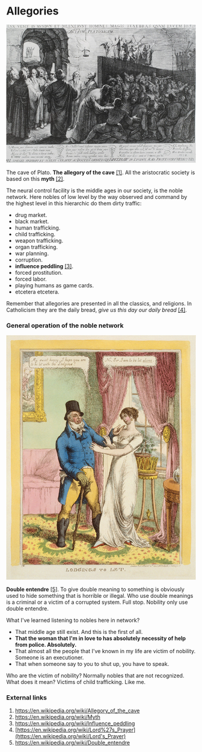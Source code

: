# Allegories

![The cave of Plato](../Images/Antrum-Platonicum-or-The-Cave-of-Plato-by-Cornelis-Cornelisz-van-Haarlem-printed-by.png)

The cave of Plato. **The allegory of the cave** [[1]](https://en.wikipedia.org/wiki/Allegory_of_the_cave). All the aristocratic society is based on this **myth** [[2]](https://en.wikipedia.org/wiki/Myth). 

The neural control facility is the middle ages in our society, is the noble network. Here nobles of low level by the way observed and command by the highest level in this hierarchic do them dirty traffic:

- drug market.
- black market.
- human trafficking.
- child trafficking.
- weapon trafficking.
- organ trafficking.
- war planning.
- corruption.
- **influence peddling** [[3]](https://en.wikipedia.org/wiki/Influence_peddling).
- forced prostitution.
- forced labor.
- playing humans as game cards.
- etcetera etcetera.

Remember that allegories are presented in all the classics, and religions. In Catholicism they are the daily bread, *give us this day our daily bread* [[4]](https://en.wikipedia.org/wiki/Lord%27s_Prayer).  

### General operation of the noble network

![Double entendre](../Images/1024px-Let_alone2.jpg)

**Double entendre** [[5]](https://en.wikipedia.org/wiki/Double_entendre). To give double meaning to something is obviously used to hide something that is horrible or illegal. Who use double meanings is a criminal or a victim of a corrupted system. Full stop. Nobility only use double entendre.

What I've learned listening to nobles here in network?

- That middle age still exist. And this is the first of all.
- **That the woman that I'm in love to has absolutely necessity of help from police. Absolutely.**
- That almost all the people that I've known in my life are victim of nobility. Someone is an executioner.
- That when someone say to you to shut up, you have to speak.

Who are the victim of nobility? Normally nobles that are not recognized. What does it mean? Victims of child trafficking. Like me.

### External links

1. https://en.wikipedia.org/wiki/Allegory_of_the_cave
2. https://en.wikipedia.org/wiki/Myth
3. https://en.wikipedia.org/wiki/Influence_peddling
4. [https://en.wikipedia.org/wiki/Lord%27s_Prayer](https://en.wikipedia.org/wiki/Lord's_Prayer)
5. https://en.wikipedia.org/wiki/Double_entendre